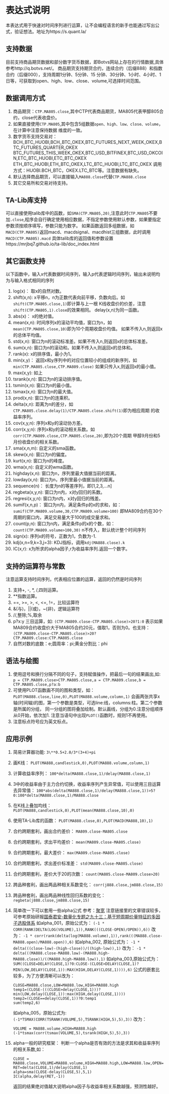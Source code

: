# 表达式说明

本表达式用于快速对时间序列进行运算，让不会编程语言的新手也能通过写出公式，验证想法。地址为https://s.quant.la/

## 支持数据

目前支持商品期货数据和部分数字货币数据，即Botvs网站上存在的行情数据,具体参考http://q.botvs.net/。
商品期货支持期货合约，连续合约（后缀888）和指数合约（后缀000），支持周期1分钟、5分钟、15
分钟、30分钟、1小时、4小时、1日等，可获取到open、high、low、close、volume,可选择时间范围。

## 数据调用方式

1. 商品期货：`CTP.MA805.close`,其中CTP代表商品期货，MA805代表甲醇805合约，close代表收盘价。
2. 如果直接使用`CTP.MA805`,其中包含5组数据`open、high、low、close、volume`，在计算中注意保持数据
维度的一致。
3. 数字货币支持交易对：
    BCH_BTC_HUOBI,BCH_BTC_OKEX,BTC_FUTURES_NEXT_WEEK_OKEX,BTC_FUTURES_QUARTER_OKEX   
    BTC_FUTURES_THIS_WEEK_OKEX,BTC_USD_BITFINEX,BTC_USD_OKCOIN,ETC_BTC_HUOBI,ETC_BTC_OKEX               
    ETH_BTC_HUOBI,ETH_BTC_OKEX,LTC_BTC_HUOBI,LTC_BTC_OKEX
    调用方式：HUOBI.BCH_BTC，OKEX.LTC_BTC等。注意数据有缺失。
4. 默认选择商品期货，可以直接输入`MA888.close`代替`CTP.MA888.close`
5. 其它交易所和交易对待支持。

## TA-Lib库支持

可以直接使用talib库中的函数，如`SMA(CTP.MA805,20)`,注意此时`CTP.MA805`不要加`.close`,程序会自行确定使用相应数据，不指定参数使用默认参数，如果要指定参数须按顺序填写，参数只能为数字。
如果函数返回多组数据，如`MACD(CTP.MA805)`返回macd、macdsignal、macdhist三组数据，此时调用`MACD(CTP.MA805).macd`
具体talib库的返回值和参数设置https://mrjbq7.github.io/ta-lib/doc_index.html

## 其它函数支持

以下函数中，输入x代表数据时间序列，输入p代表逻辑时间序列，输出未说明均为与输入格式相同的序列
1. log(x)：
取x的自然对数。
2. shift(x,n):
x平移n，n为正数代表向前平移，负数向后。如`shift(CTP.MA805.close,1)`即计算与上一根
K线收盘价的价差，注意`shift(CTP.MA805,1).close`的效果相同。
delay(x,n)为同一函数。
3. abs(x)： 
x的绝对值。
4. mean(x,n): 
时间序列x的滚动平均值，窗口为n，如`mean(CTP.MA805.close,10)`即为10个周期收盘价均值。
如果不传入n,则返回x的总体平均值。
5. std(x,n): 
窗口为n的滚动标准差。如果不传入n,则返回x的总体标准差。
6. sum(x,n):
窗口为n的滚动和。如果不传入n,则返回x的总体和。
7. rank(x): 
x的排序值，最小为1。
8. min(x,y)：
返回x和y序列中的对应位置较小的组成的新序列，如`min(CTP.MA805.close,CTP.MA809.close)`
如果只传入x,则返回x的最小值。
9. max(x,y):
如上
10. tsrank(x,n):
窗口为n的滚动排序值。
11. tsmin(x,n):
窗口为n的最小值。
12. tsmax(x,n):
窗口为n的最大值。
13. prod(x,n): 
窗口为n的连乘积。
14. delta(x,n):
距离为n的差分，如`CTP.MA805.close.delay(1)/CTP.MA805.close.shift(1)`即为相应周期
的收益率序列。
15. cov(x,y,n):
序列x和y的滚动协方差。
16. corr(x,y,n):
序列x和y的滚动相关系数。如`corr(CTP.MA809.close,CTP.MA805.close,20)`,即为20个周期
甲醇9月份和5月份收盘价的相关系数。
17. sma(x,n,m):
自定义的sma函数。
18. skew(x,n):
窗口为n的偏度。
19. kurt(x,n): 
窗口为n的峰度。
20. wma(x,n): 
自定义的wma函数。
21. highday(x,n):
窗口为n，序列里最大值据当前的距离。
22. lowday(x,n): 
窗口为n，序列里最小值据当前的距离。
23. sequence(n)：
长度为n的等差序列，即[1,2,3,...n]
24. regbeta(x,y,n):
窗口为n内，x对y回归的系数。
25. regresi(x,y,n):
窗口为n内，x对y回归的残差。
26. sumif(x,n,p)：
窗口为n内，满足条件p的x的求和，如：
`sumif(CTP.MA809.volume,30,CTP.MA809.volume>100)`
即MA809合约在30个周期的窗口内，满足交易量大于100的成交量求和。
27. count(p,n): 
窗口为n内，满足条件p的x的个数，如：`count(CTP.MA809.volume>100,30)`
n不传入，默认统计整个时间序列
28. sign(x): 
序列x的符号，正数为1，负数为-1.
29. kdj(x,n=9,k=3,j=3):
KDJ指标，调用`kdj(MA888.close).k`
30. IC(x,r):
x为所求的alpha因子,r为收益率序列.返回一个数字。

## 支持的运算符与常数

注意运算支持时间序列，代表相应位置的运算，返回的仍然是时间序列
1. 支持+, -, *, /,四则运算。
2. \**指数运算。
3. ==, >=, >, <, <=, !=，比较运算符
4. &(与)，||(或)，~(非)，逻辑运算符
6. //,整除;%,取余
7. p?x:y 三目运算，如:
`(CTP.MA809.close-CTP.MA805.close)>20?1:0`
表示如果MA809合约收盘价大于MA805合约20元，值取1，否则为0。也支持：
`(CTP.MA809.close-CTP.MA805.close)>20?CTP.MA809.close:CTP.MA805.close`
8. 自然对数的底数：e;圆周率：pi;黄金分割比：phi

## 语法与绘图

1. 使用逗号和换行分隔不同的句子，支持赋值操作，把最后一句的结果画出,如:
`p = CTP.MA809.close>CTP.MA805.close,a = CTP.MA809.close,b = CTP.MA805.close,p?a:b`
2. 可使用PLOT函数画不同的图和类型，如：
`PLOT(MA888.close,line,0),PLOT(MA888.volume,column,1)`
会画两张共享x轴(时间轴)的图，第一个参数是类型，可选line:线，columns:柱。第二个参数是所属的分组，
同一分组的图将叠加绘制。默认画线，分组为0.注意分组顺序从0开始，依次加1.
注意当语句中出现`PLOT()`函数时，规则1不再使用。
3. 注意标点符号应为英文标点。


## 应用示例

1. 简易计算器功能:
`3\**0.5+2.0/3*(3+4)+pi`
2. 画K线： 
`PLOT(MA888,candlestick,0),PLOT(MA888.volume,column,1)`
3. 计算收益率序列：
`100*delta(MA888.close,1)/delay(MA888.close,1)`
4. 3中的收益率由于主力合约切换，收益率序列产生异常值，可以使用三目运算去异常值：
`100*abs(delta(MA888.close,1)/delay(MA888.close,1))>5?0:100*delta(MA888.close,1)/MA888.close`
5. 在K线上叠加均线：
`PLOT(MA888,candlestick,0),PLOT(mean(MA888.close,10),0)`
6. 使用TA-Lib库的函数：
`PLOT(MA888.close,0),PLOT(MACD(MA888,10),1)`
7. 合约跨期套利，画出合约差价：
`MA809.close-MA805.close`
8. 合约跨期套利，求出平均差价：
`mean(MA809.close-MA805.close)`
9. 合约跨期套利，最大差价：
`max(MA809.close-MA805.close)`
10. 合约跨期套利，求出差价标准差：
`std(MA809.close-MA805.close)`
11. 合约跨期套利，差价大于20的次数：
`count(MA805.close-MA809.close>20)`
12. 跨品种套利，画出两品种相关系数变化：
`corr(j888.close,jm888.close,15)`
13. 跨品种套利，画出两品种线性回归系数的变化：
`regbeta(j888.close,jm888.close,15)`
14. 简单改一下可以套用一些alpha公式
参考：[聚宽](https://www.joinquant.com/data/dict/alpha191#alpha181)
注意链接里的文章错误较多，可参考原始研报[国泰君安-数量化专题之九十三：基于短周期价量特征的多因子选股体系](http://vdisk.weibo.com/s/uEfe2futCdyJ9)
如alpha_001，原始公式为：
`(-1 * CORR(RANK(DELTA(LOG(VOLUME),1)),RANK(((CLOSE-OPEN)/OPEN)),6))`
改为：
`-1 * corr(rank(delta(log(MA888.volume),1)),rank(((MA888.close-MA888.open)/MA888.open)),6)`
如alpha_002, 原始公式为：
`-1 * delta(((close-low)-(high-close))/((high-low)),1)`
改为：
`-1 * delta(((MA888.close-MA888.low)-(MA888.high-MA888.close))/((MA888.high-MA888.low)),1)`
如alpha_003,原始公式为：
`SUM((CLOSE=DELAY(CLOSE,1)?0:CLOSE-(CLOSE>DELAY(CLOSE,1)?MIN(LOW,DELAY(CLOSE,1)):MAX(HIGH,DELAY(CLOSE,1)))),6)`
公式的嵌套比较多，为了方便清晰可以改为：

        CLOSE=MA888.close,LOW=MA888.low,HIGH=MA888.high
        temp1=(CLOSE-(((CLOSE>delay(CLOSE,1)))?min(LOW,delay(CLOSE,1)):max(HIGH,delay(CLOSE,1))))
        temp2=(CLOSE==delay(CLOSE,1))?0:temp1
        sum(temp2,6)
    如alpha_005，原始公式为:
    `(-1*TSMAX(CORR(TSRANK(VOLUME,5),TSRANK(HIGH,5),5),3))`
    改为：
    
        VOLUME = MA888.volume,HIGH=MA888.high  
        (-1*tsmax(corr(tsmax(VOLUME,5),tsrank(HIGH,5),5),3))
15. alpha一般的研究框架：
判断一个alpha是否有效的方法是求其和收益率序列的相关系数,如：

        CLOSE = MA888.close,VOLUME=MA888.volume,HIGH=MA888.high,LOW=MA888.low,OPEN=MA888.open  
        RET=delta(CLOSE,1)/delay(CLOSE,1)  
        alpha=sma(CLOSE-delay(CLOSE,5),5,1)  
        IC(alpha,delay(RET,-1))
    返回的结果绝对值越大说明alpha因子与收益率相关系数越强，预测性越好。
